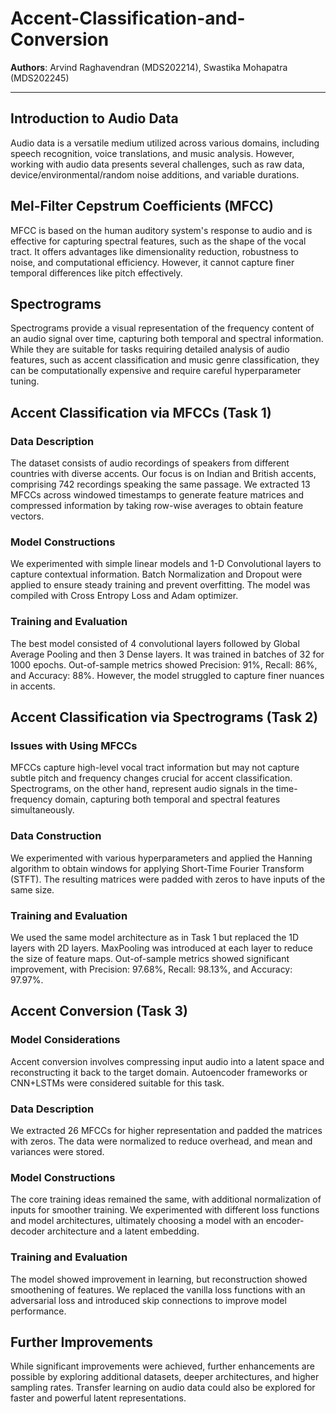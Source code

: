 # Accent-Classification-and-Conversion

**Authors**: Arvind Raghavendran (MDS202214), Swastika Mohapatra (MDS202245)

---

## Introduction to Audio Data

Audio data is a versatile medium utilized across various domains, including speech recognition, voice translations, and music analysis. However, working with audio data presents several challenges, such as raw data, device/environmental/random noise additions, and variable durations.

## Mel-Filter Cepstrum Coefficients (MFCC)

MFCC is based on the human auditory system's response to audio and is effective for capturing spectral features, such as the shape of the vocal tract. It offers advantages like dimensionality reduction, robustness to noise, and computational efficiency. However, it cannot capture finer temporal differences like pitch effectively.

## Spectrograms

Spectrograms provide a visual representation of the frequency content of an audio signal over time, capturing both temporal and spectral information. While they are suitable for tasks requiring detailed analysis of audio features, such as accent classification and music genre classification, they can be computationally expensive and require careful hyperparameter tuning.

## Accent Classification via MFCCs (Task 1)

### Data Description

The dataset consists of audio recordings of speakers from different countries with diverse accents. Our focus is on Indian and British accents, comprising 742 recordings speaking the same passage. We extracted 13 MFCCs across windowed timestamps to generate feature matrices and compressed information by taking row-wise averages to obtain feature vectors.

### Model Constructions

We experimented with simple linear models and 1-D Convolutional layers to capture contextual information. Batch Normalization and Dropout were applied to ensure steady training and prevent overfitting. The model was compiled with Cross Entropy Loss and Adam optimizer.

### Training and Evaluation

The best model consisted of 4 convolutional layers followed by Global Average Pooling and then 3 Dense layers. It was trained in batches of 32 for 1000 epochs. Out-of-sample metrics showed Precision: 91%, Recall: 86%, and Accuracy: 88%. However, the model struggled to capture finer nuances in accents.

## Accent Classification via Spectrograms (Task 2)

### Issues with Using MFCCs

MFCCs capture high-level vocal tract information but may not capture subtle pitch and frequency changes crucial for accent classification. Spectrograms, on the other hand, represent audio signals in the time-frequency domain, capturing both temporal and spectral features simultaneously.

### Data Construction

We experimented with various hyperparameters and applied the Hanning algorithm to obtain windows for applying Short-Time Fourier Transform (STFT). The resulting matrices were padded with zeros to have inputs of the same size.

### Training and Evaluation

We used the same model architecture as in Task 1 but replaced the 1D layers with 2D layers. MaxPooling was introduced at each layer to reduce the size of feature maps. Out-of-sample metrics showed significant improvement, with Precision: 97.68%, Recall: 98.13%, and Accuracy: 97.97%.

## Accent Conversion (Task 3)

### Model Considerations

Accent conversion involves compressing input audio into a latent space and reconstructing it back to the target domain. Autoencoder frameworks or CNN+LSTMs were considered suitable for this task.

### Data Description

We extracted 26 MFCCs for higher representation and padded the matrices with zeros. The data were normalized to reduce overhead, and mean and variances were stored.

### Model Constructions

The core training ideas remained the same, with additional normalization of inputs for smoother training. We experimented with different loss functions and model architectures, ultimately choosing a model with an encoder-decoder architecture and a latent embedding.

### Training and Evaluation

The model showed improvement in learning, but reconstruction showed smoothening of features. We replaced the vanilla loss functions with an adversarial loss and introduced skip connections to improve model performance.

## Further Improvements

While significant improvements were achieved, further enhancements are possible by exploring additional datasets, deeper architectures, and higher sampling rates. Transfer learning on audio data could also be explored for faster and powerful latent representations.
